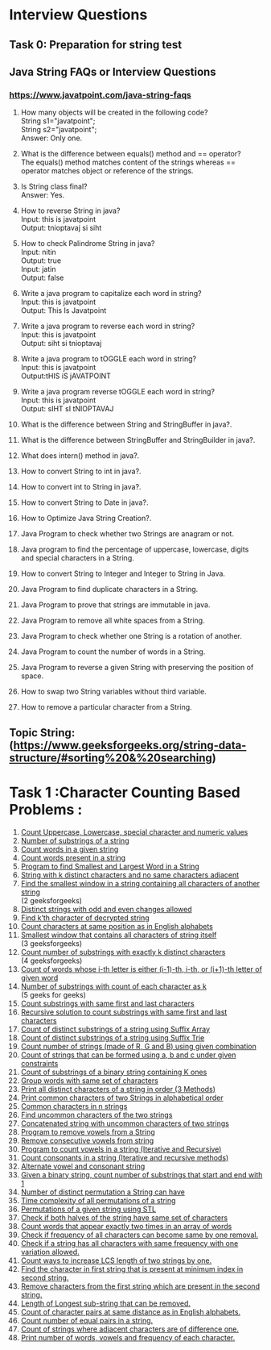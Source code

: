 # Interview Questions 
## Task 0: Preparation for string test

## Java String FAQs or Interview Questions
### https://www.javatpoint.com/java-string-faqs

1) How many objects will be created in the following code?</br>
String s1="javatpoint";</br>
String s2="javatpoint";</br>
Answer: Only one.</br>

2) What is the difference between equals() method and == operator?</br>
The equals() method matches content of the strings whereas == operator matches object or reference of the strings.</br>

3) Is String class final?</br>
Answer: Yes.</br>

4) How to reverse String in java?</br>
Input:  this is javatpoint</br>
Output: tnioptavaj si siht</br>

5) How to check Palindrome String in java?</br>
Input:  nitin</br>
Output: true</br>
Input: jatin</br>
Output: false</br>

6) Write a java program to capitalize each word in string?</br>
Input: this is javatpoint</br>
Output: This Is Javatpoint</br>

7) Write a java program to reverse each word in string?</br>
Input: this is javatpoint</br>
Output: siht si tnioptavaj</br>

8) Write a java program to tOGGLE each word in string?</br>
Input: this is javatpoint</br>
Output:tHIS iS jAVATPOINT</br>

9) Write a java program reverse tOGGLE each word in string?</br>
Input: this is javatpoint</br>
Output: sIHT sI tNIOPTAVAJ</br>

10) What is the difference between String and StringBuffer in java?.</br>
11) What is the difference between StringBuffer and StringBuilder in java?.</br>
12) What does intern() method in java?.</br>
13) How to convert String to int in java?.</br>
14) How to convert int to String in java?.</br>
15) How to convert String to Date in java?.</br>
16) How to Optimize Java String Creation?.</br>
17) Java Program to check whether two Strings are anagram or not.</br>
18) Java program to find the percentage of uppercase, lowercase, digits and special characters in a String.</br>
19) How to convert String to Integer and Integer to String in Java.</br>
20) Java Program to find duplicate characters in a String.</br>
21) Java Program to prove that strings are immutable in java.</br>
22) Java Program to remove all white spaces from a String.</br>
23) Java Program to check whether one String is a rotation of another.</br>
24) Java Program to count the number of words in a String.</br>
25) Java Program to reverse a given String with preserving the position of space.</br>
26) How to swap two String variables without third variable.</br>
27) How to remove a particular character from a String.</br>

## Topic String:(https://www.geeksforgeeks.org/string-data-structure/#sorting%20&%20searching)

# Task 1 :Character Counting Based Problems :

1. [Count Uppercase, Lowercase, special character and numeric values](https://github.com/maainul/Java/blob/master/src/javastrings/intervieQuestions/geeksForgeeks/_1_CountUppercaseLowercaseSpecialCharacterAndNumericValues.java)</br>
2. [Number of substrings of a string](https://github.com/maainul/Java/blob/master/src/javastrings/intervieQuestions/geeksForgeeks/_2_NumberOfSubstringsOfaString.java)</br>
3. [Count words in a given string](https://github.com/maainul/Java/blob/master/src/javastrings/intervieQuestions/geeksForgeeks/_3_CountNumberOfWords.java)</br>
4. [Count words present in a string](https://github.com/maainul/Java/blob/master/src/javastrings/intervieQuestions/geeksForgeeks/_4_CountWordsPresentInaString.java)</br>
5. [Program to find Smallest and Largest Word in a String](https://github.com/maainul/Java/blob/master/src/javastrings/intervieQuestions/geeksForgeeks/_5_FindSmallestAndLargestWord.java)</br>
6. [String with k distinct characters and no same characters adjacent](https://github.com/maainul/Java/blob/master/src/javastrings/intervieQuestions/geeksForgeeks/_4_FindSmallestAndLargestWord.java)</br>
7. [Find the smallest window in a string containing all characters of another string](https://github.com/maainul/Java/blob/master/src/javastrings/intervieQuestions/geeksForgeeks/_4_FindSmallestAndLargestWord.java)</br>(2 geeksforgeeks)
8. [Distinct strings with odd and even changes allowed](https://github.com/maainul/Java/blob/master/src/javastrings/intervieQuestions/geeksForgeeks/_4_FindSmallestAndLargestWord.java)</br>
9. [Find k’th character of decrypted string](https://github.com/maainul/Java/blob/master/src/javastrings/intervieQuestions/geeksForgeeks/_4_FindSmallestAndLargestWord.java)</br>
10. [Count characters at same position as in English alphabets](https://github.com/maainul/Java/blob/master/src/javastrings/intervieQuestions/geeksForgeeks/_4_FindSmallestAndLargestWord.java)</br>
11. [Smallest window that contains all characters of string itself](https://github.com/maainul/Java/blob/master/src/javastrings/intervieQuestions/geeksForgeeks/_4_FindSmallestAndLargestWord.java)</br>(3 geeksforgeeks)
12. [Count number of substrings with exactly k distinct characters](https://github.com/maainul/Java/blob/master/src/javastrings/intervieQuestions/geeksForgeeks/_4_FindSmallestAndLargestWord.java)</br>(4 geeksforgeeks)
13. [Count of words whose i-th letter is either (i-1)-th, i-th, or (i+1)-th letter of given word](https://github.com/maainul/Java/blob/master/src/javastrings/intervieQuestions/geeksForgeeks/_4_FindSmallestAndLargestWord.java)</br>
14. [Number of substrings with count of each character as k](https://github.com/maainul/Java/blob/master/src/javastrings/intervieQuestions/geeksForgeeks/_4_FindSmallestAndLargestWord.java)</br> (5 geeks for geeks)
15. [Count substrings with same first and last characters](https://github.com/maainul/Java/blob/master/src/javastrings/intervieQuestions/geeksForgeeks/_4_FindSmallestAndLargestWord.java)</br>
16. [Recursive solution to count substrings with same first and last characters](https://github.com/maainul/Java/blob/master/src/javastrings/intervieQuestions/geeksForgeeks/_4_FindSmallestAndLargestWord.java)</br>
17. [Count of distinct substrings of a string using Suffix Array](https://github.com/maainul/Java/blob/master/src/javastrings/intervieQuestions/geeksForgeeks/_4_FindSmallestAndLargestWord.java)</br>
18. [Count of distinct substrings of a string using Suffix Trie](https://github.com/maainul/Java/blob/master/src/javastrings/intervieQuestions/geeksForgeeks/_4_FindSmallestAndLargestWord.java)</br>
19. [Count number of strings (made of R, G and B) using given combination](https://github.com/maainul/Java/blob/master/src/javastrings/intervieQuestions/geeksForgeeks/_4_FindSmallestAndLargestWord.java)</br>
20. [Count of strings that can be formed using a, b and c under given constraints](https://github.com/maainul/Java/blob/master/src/javastrings/intervieQuestions/geeksForgeeks/_4_FindSmallestAndLargestWord.java)</br>
21. [Count of substrings of a binary string containing K ones](https://github.com/maainul/Java/blob/master/src/javastrings/intervieQuestions/geeksForgeeks/_4_FindSmallestAndLargestWord.java)</br>
22. [Group words with same set of characters](https://github.com/maainul/Java/blob/master/src/javastrings/intervieQuestions/geeksForgeeks/_4_FindSmallestAndLargestWord.java)</br>
23. [Print all distinct characters of a string in order (3 Methods)](https://github.com/maainul/Java/blob/master/src/javastrings/intervieQuestions/geeksForgeeks/_4_FindSmallestAndLargestWord.java)</br>
24. [Print common characters of two Strings in alphabetical order](https://github.com/maainul/Java/blob/master/src/javastrings/intervieQuestions/geeksForgeeks/_4_FindSmallestAndLargestWord.java)</br>
25. [Common characters in n strings](https://github.com/maainul/Java/blob/master/src/javastrings/intervieQuestions/geeksForgeeks/_4_FindSmallestAndLargestWord.java)</br>
26. [Find uncommon characters of the two strings](https://github.com/maainul/Java/blob/master/src/javastrings/intervieQuestions/geeksForgeeks/_4_FindSmallestAndLargestWord.java)</br>
27. [Concatenated string with uncommon characters of two strings](https://github.com/maainul/Java/blob/master/src/javastrings/intervieQuestions/geeksForgeeks/_4_FindSmallestAndLargestWord.java)</br>
28. [Program to remove vowels from a String](https://github.com/maainul/Java/blob/master/src/javastrings/intervieQuestions/geeksForgeeks/_4_FindSmallestAndLargestWord.java)</br>
29. [Remove consecutive vowels from string](https://github.com/maainul/Java/blob/master/src/javastrings/intervieQuestions/geeksForgeeks/_4_FindSmallestAndLargestWord.java)</br>
30. [Program to count vowels in a string (Iterative and Recursive)](https://github.com/maainul/Java/blob/master/src/javastrings/intervieQuestions/geeksForgeeks/_4_FindSmallestAndLargestWord.java)</br>
31. [Count consonants in a string (Iterative and recursive methods)](https://github.com/maainul/Java/blob/master/src/javastrings/intervieQuestions/geeksForgeeks/_4_FindSmallestAndLargestWord.java)</br>
32. [Alternate vowel and consonant string](https://github.com/maainul/Java/blob/master/src/javastrings/intervieQuestions/geeksForgeeks/_4_FindSmallestAndLargestWord.java)</br>
33. [Given a binary string, count number of substrings that start and end with 1](https://github.com/maainul/Java/blob/master/src/javastrings/intervieQuestions/geeksForgeeks/_4_FindSmallestAndLargestWord.java)</br>
34. [Number of distinct permutation a String can have](https://github.com/maainul/Java/blob/master/src/javastrings/intervieQuestions/geeksForgeeks/_4_FindSmallestAndLargestWord.java)</br>
35. [Time complexity of all permutations of a string](https://github.com/maainul/Java/blob/master/src/javastrings/intervieQuestions/geeksForgeeks/_4_FindSmallestAndLargestWord.java)</br>
36. [Permutations of a given string using STL](https://github.com/maainul/Java/blob/master/src/javastrings/intervieQuestions/geeksForgeeks/_4_FindSmallestAndLargestWord.java)</br>
37. [Check if both halves of the string have same set of characters](https://github.com/maainul/Java/blob/master/src/javastrings/intervieQuestions/geeksForgeeks/_4_FindSmallestAndLargestWord.java)</br>
38. [Count words that appear exactly two times in an array of words](https://github.com/maainul/Java/blob/master/src/javastrings/intervieQuestions/geeksForgeeks/_4_FindSmallestAndLargestWord.java)</br>
39. [Check if frequency of all characters can become same by one removal.](https://github.com/maainul/Java/blob/master/src/javastrings/intervieQuestions/geeksForgeeks/_4_FindSmallestAndLargestWord.java)</br>
40. [Check if a string has all characters with same frequency with one variation allowed.](https://github.com/maainul/Java/blob/master/src/javastrings/intervieQuestions/geeksForgeeks/_4_FindSmallestAndLargestWord.java)</br>
41. [Count ways to increase LCS length of two strings by one.](https://github.com/maainul/Java/blob/master/src/javastrings/intervieQuestions/geeksForgeeks/_4_FindSmallestAndLargestWord.java)</br>
42. [Find the character in first string that is present at minimum index in second string.](https://github.com/maainul/Java/blob/master/src/javastrings/intervieQuestions/geeksForgeeks/_4_FindSmallestAndLargestWord.java)</br>
43. [Remove characters from the first string which are present in the second string.](https://github.com/maainul/Java/blob/master/src/javastrings/intervieQuestions/geeksForgeeks/_4_FindSmallestAndLargestWord.java)</br>
44. [Length of Longest sub-string that can be removed.](https://github.com/maainul/Java/blob/master/src/javastrings/intervieQuestions/geeksForgeeks/_4_FindSmallestAndLargestWord.java)</br>
45. [Count of character pairs at same distance as in English alphabets.](https://github.com/maainul/Java/blob/master/src/javastrings/intervieQuestions/geeksForgeeks/_4_FindSmallestAndLargestWord.java)</br>
46. [Count number of equal pairs in a string.](https://github.com/maainul/Java/blob/master/src/javastrings/intervieQuestions/geeksForgeeks/_4_FindSmallestAndLargestWord.java)</br>
47. [Count of strings where adjacent characters are of difference one.](https://github.com/maainul/Java/blob/master/src/javastrings/intervieQuestions/geeksForgeeks/_4_FindSmallestAndLargestWord.java)</br>
48. [Print number of words, vowels and frequency of each character.](https://github.com/maainul/Java/blob/master/src/javastrings/intervieQuestions/geeksForgeeks/_4_FindSmallestAndLargestWord.java)</br>
